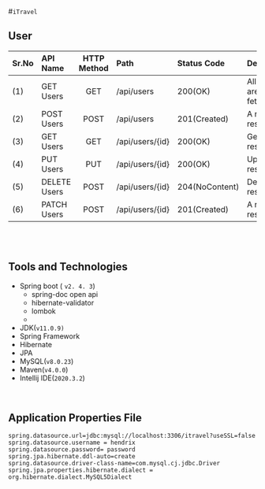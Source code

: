 #`iTravel`

User 
----

|Sr.No |    API Name   | HTTP Method  |       Path      | Status Code |               Description                  | 
|:-----|:--------------|:------------:|:----------------|:------------|:-------------------------------------------|
|(1)   | GET Users     |GET           |/api/users       |200(OK)      | All User resources are fetched(pagination).|
|(2)   | POST Users    |POST          |/api/users       |201(Created) | A new User resource is created.            |
|(3)   | GET  Users    |GET           |/api/users/{id}  |200(OK)      | Get a single resource with id.             |
|(4)   | PUT  Users    |PUT           |/api/users/{id}  |200(OK)      | Update a single resource's state           |
|(5)   | DELETE Users  |POST          |/api/users/{id}  |204(NoContent)| Delete a single resource using id.        |
|(6)   | PATCH Users   |POST          |/api/users/{id}  |201(Created) | A new User resource is created.            |





<br />
<br />

Tools and Technologies
----------------------

- Spring boot ( `v2. 4. 3`)
    - spring-doc open api 
    - hibernate-validator 
    - lombok
    - 
- JDK(`v11.0.9)`
- Spring Framework
- Hibernate
- JPA
- MySQL(`v8.0.23`)
- Maven(`v4.0.0`)
- Intellij IDE(`2020.3.2`)


<br />

Application Properties File
---------------------------
    spring.datasource.url=jdbc:mysql://localhost:3306/itravel?useSSL=false
    spring.datasource.username = hendrix
    spring.datasource.password= password
    spring.jpa.hibernate.ddl-auto=create
    spring.datasource.driver-class-name=com.mysql.cj.jdbc.Driver
    spring.jpa.properties.hibernate.dialect = org.hibernate.dialect.MySQL5Dialect